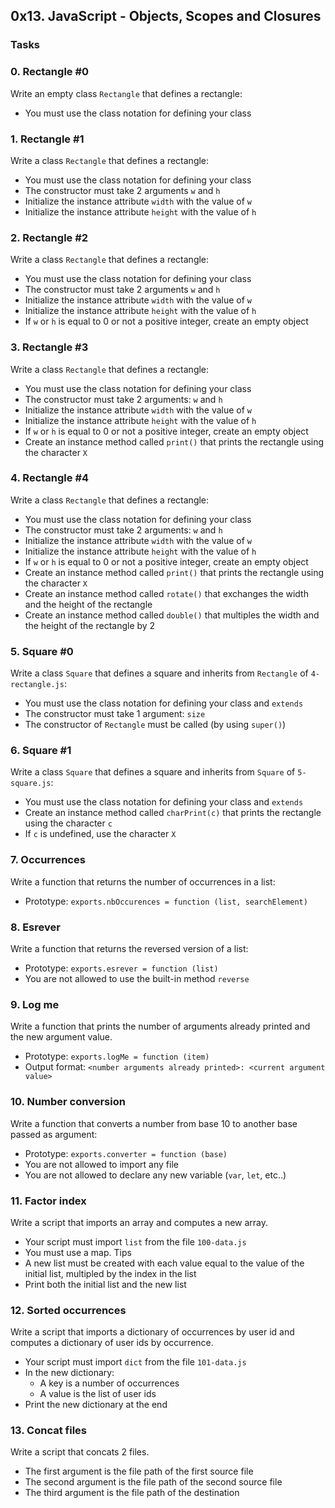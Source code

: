 ## 0x13. JavaScript - Objects, Scopes and Closures

### Tasks

### 0. Rectangle #0

Write an empty class `Rectangle` that defines a rectangle:
- You must use the class notation for defining your class

### 1. Rectangle #1

Write a class `Rectangle` that defines a rectangle:
- You must use the class notation for defining your class
- The constructor must take 2 arguments `w` and `h`
- Initialize the instance attribute `width` with the value of `w`
- Initialize the instance attribute `height` with the value of `h`

### 2. Rectangle #2

Write a class `Rectangle` that defines a rectangle:
- You must use the class notation for defining your class
- The constructor must take 2 arguments `w` and `h`
- Initialize the instance attribute `width` with the value of `w`
- Initialize the instance attribute `height` with the value of `h`
- If `w` or `h` is equal to 0 or not a positive integer, create an empty object

### 3. Rectangle #3

Write a class `Rectangle` that defines a rectangle:
- You must use the class notation for defining your class
- The constructor must take 2 arguments: `w` and `h`
- Initialize the instance attribute `width` with the value of `w`
- Initialize the instance attribute `height` with the value of `h`
- If `w` or `h` is equal to 0 or not a positive integer, create an empty object
- Create an instance method called `print()` that prints the rectangle using the character `X`

### 4. Rectangle #4

Write a class `Rectangle` that defines a rectangle:
- You must use the class notation for defining your class
- The constructor must take 2 arguments: `w` and `h`
- Initialize the instance attribute `width` with the value of `w`
- Initialize the instance attribute `height` with the value of `h`
- If `w` or `h` is equal to 0 or not a positive integer, create an empty object
- Create an instance method called `print()` that prints the rectangle using the character `X`
- Create an instance method called `rotate()` that exchanges the width and the height of the rectangle
- Create an instance method called `double()` that multiples the width and the height of the rectangle by 2

### 5. Square #0

Write a class `Square` that defines a square and inherits from `Rectangle` of `4-rectangle.js`:
- You must use the class notation for defining your class and `extends`
- The constructor must take 1 argument: `size`
- The constructor of `Rectangle` must be called (by using `super()`)

### 6. Square #1

Write a class `Square` that defines a square and inherits from `Square` of `5-square.js`:
- You must use the class notation for defining your class and `extends`
- Create an instance method called `charPrint(c)` that prints the rectangle using the character `c`
- If `c` is undefined, use the character `X`

### 7. Occurrences

Write a function that returns the number of occurrences in a list:
- Prototype: `exports.nbOccurences = function (list, searchElement)`

### 8. Esrever

Write a function that returns the reversed version of a list:
- Prototype: `exports.esrever = function (list)`
- You are not allowed to use the built-in method `reverse`

### 9. Log me

Write a function that prints the number of arguments already printed and the new argument value.
- Prototype: `exports.logMe = function (item)`
- Output format: `<number arguments already printed>: <current argument value>`

### 10. Number conversion

Write a function that converts a number from base 10 to another base passed as argument:
- Prototype: `exports.converter = function (base)`
- You are not allowed to import any file
- You are not allowed to declare any new variable (`var`, `let`, etc..)

### 11. Factor index

Write a script that imports an array and computes a new array.
- Your script must import `list` from the file `100-data.js`
- You must use a map. Tips
- A new list must be created with each value equal to the value of the initial list, multipled by the index in the list
- Print both the initial list and the new list

### 12. Sorted occurrences

Write a script that imports a dictionary of occurrences by user id and computes a dictionary of user ids by occurrence.
- Your script must import `dict` from the file `101-data.js`
- In the new dictionary:
  - A key is a number of occurrences
  - A value is the list of user ids
- Print the new dictionary at the end

### 13. Concat files

Write a script that concats 2 files.
- The first argument is the file path of the first source file
- The second argument is the file path of the second source file
- The third argument is the file path of the destination

